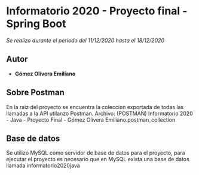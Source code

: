 # Informatorio 2020 - Proyecto final - Spring Boot

_Se realizo durante el periodo del 11/12/2020 hasta el 18/12/2020_

## Autor

* **Gómez Olivera Emiliano**

## Sobre Postman

En la raiz del proyecto se encuentra la coleccion exportada de todas las llamadas a la API utilanzo Postman.
Archivo: (POSTMAN) Informatorio 2020 - Java - Proyecto Final - Gómez Olivera Emiliano.postman_collection

## Base de datos

Se utilizo MySQL como servidor de base de datos para el proyecto, para ejecutar el proyecto es necesario que en MySQL exista una base de datos llamada informatorio2020java
